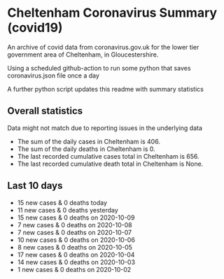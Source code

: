 # Cheltenham Coronavirus Summary (covid19)

An archive of covid data from coronavirus.gov.uk for the lower tier government area of Cheltenham, in Gloucestershire.

Using a scheduled github-action to run some python that saves coronavirus.json file once a day

A further python script updates this readme with summary statistics

<!-- summary_marker starts -->
## Overall statistics

 Data might not match due to reporting issues in the underlying data

- The sum of the daily cases in Cheltenham is 406.
- The sum of the daily deaths in Cheltenham is 0.
- The last recorded cumulative cases total in Cheltenham is 656.
- The last recorded cumulative death total in Cheltenham is None.

## Last 10 days

- 15 new cases & 0 deaths today
- 11 new cases & 0 deaths yesterday
- 15 new cases & 0 deaths on 2020-10-09
- 7 new cases & 0 deaths on 2020-10-08
- 7 new cases & 0 deaths on 2020-10-07
- 10 new cases & 0 deaths on 2020-10-06
- 8 new cases & 0 deaths on 2020-10-05
- 17 new cases & 0 deaths on 2020-10-04
- 14 new cases & 0 deaths on 2020-10-03
- 1 new cases & 0 deaths on 2020-10-02

<!-- summary_marker ends -->
